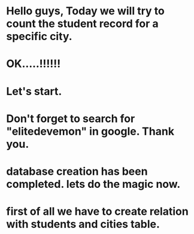 # Hello guys, Today we will try to count the student record for a specific city.

# OK.....!!!!!!

# Let's start.

# Don't forget to search for "elitedevemon" in google. Thank you.


# database creation has been completed. lets do the magic now.

# first of all we have to create relation with students and cities table.